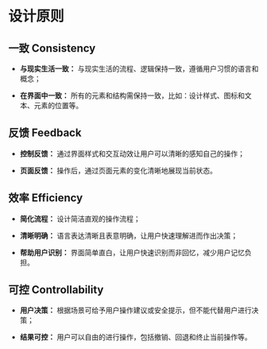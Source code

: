 # 设计原则
## 一致 Consistency

* **与现实生活一致：** 与现实生活的流程、逻辑保持一致，遵循用户习惯的语言和概念；

* **在界面中一致：** 所有的元素和结构需保持一致，比如：设计样式、图标和文本、元素的位置等。

## 反馈 Feedback
* **控制反馈：** 通过界面样式和交互动效让用户可以清晰的感知自己的操作；

* **页面反馈：** 操作后，通过页面元素的变化清晰地展现当前状态。

## 效率 Efficiency
* **简化流程：** 设计简洁直观的操作流程；

* **清晰明确：** 语言表达清晰且表意明确，让用户快速理解进而作出决策；

* **帮助用户识别：** 界面简单直白，让用户快速识别而非回忆，减少用户记忆负担。

## 可控 Controllability
* **用户决策：** 根据场景可给予用户操作建议或安全提示，但不能代替用户进行决策；

* **结果可控：** 用户可以自由的进行操作，包括撤销、回退和终止当前操作等。
